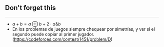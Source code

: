 ## Don't forget this
---

- $a + b = a \oplus b + 2 \cdot a \& b$
- En los problemas de juegos siempre chequear por simetrías, y ver si el segundo puede copiar al primer jugador. (https://codeforces.com/contest/1451/problem/D)